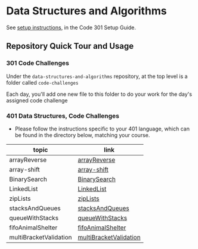 # Data Structures and Algorithms

See [setup instructions](https://codefellows.github.io/setup-guide/code-301/3-code-challenges), in the Code 301 Setup Guide.

## Repository Quick Tour and Usage

### 301 Code Challenges

Under the `data-structures-and-algorithms` repository, at the top level is a folder called `code-challenges`

Each day, you'll add one new file to this folder to do your work for the day's assigned code challenge

### 401 Data Structures, Code Challenges

- Please follow the instructions specific to your 401 language, which can be found in the directory below, matching your course.


| topic   | link |
| ----------- | ----------- |
| arrayReverse      | [arrayReverse](challenges/arrayReverse/README.md)     |
| array-shift       | [array-shift](challenges/arrayShift/README.md)        |
| BinarySearch      | [BinarySearch](challenges/BinarySearch/README.md)        |
| LinkedList        | [LinkedList](challenges/LinkedList/README.md)        |
| zipLists          | [zipLists](challenges/ll-zip/README.md)        |
| stacksAndQueues   | [stacksAndQueues](challenges/stacksAndQueues/README.md)        |
| queueWithStacks   | [queueWithStacks](challenges/queueWithStacks/README.md)        |
| fifoAnimalShelter | [fifoAnimalShelter](challenges/fifoAnimalShelter/README.md)        |
| multiBracketValidation | [multiBracketValidation](challenges/multiBracketValidation/README.md)        |
